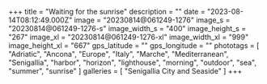 +++
title = "Waiting for the sunrise"
description = ""
date = "2023-08-14T08:12:49.000Z"
image = "20230814@061249-1276"
image_s = "20230814@061249-1276-s"
image_width_s = "400"
image_height_s = "267"
image_xl = "20230814@061249-1276-xl"
image_width_xl = "999"
image_height_xl = "667"
gps_latitude = ""
gps_longitude = ""
phototags = [ "Adriatic", "Ancona", "Europe", "Italy", "Marche", "Mediterranean", "Senigallia", "harbor", "horizon", "lighthouse", "morning", "outdoor", "sea", "summer", "sunrise" ]
galleries = [ "Senigallia City and Seaside" ]
+++
